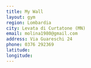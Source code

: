 ```yaml
---
title: My Wall
layout: gym
region: Lombardia
city: Levata di Curtatone (MN)
email: molina1980@gmail.com
address: Via Guareschi 24
phone: 0376 292369
latitude: 
longitude: 
---
```


